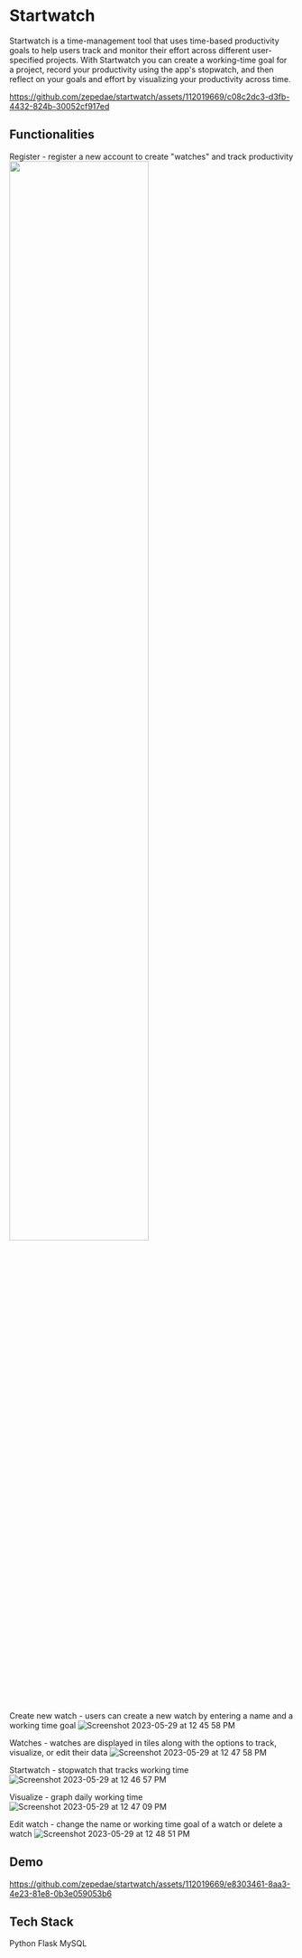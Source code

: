 # Startwatch

Startwatch is a time-management tool that uses time-based productivity goals to help users track and monitor their effort across different user-specified projects. With Startwatch you can create a working-time goal for a project, record your productivity using the app's stopwatch, and then reflect on your goals and effort by visualizing your productivity across time. 

https://github.com/zepedae/startwatch/assets/112019669/c08c2dc3-d3fb-4432-824b-30052cf917ed


## Functionalities
Register - register a new account to create "watches" and track productivity
<img src="https://github.com/zepedae/startwatch/assets/112019669/95346de0-3558-4b87-acd8-8daf248db126" width=70% height=70%>

Create new watch - users can create a new watch by entering a name and a working time goal
![Screenshot 2023-05-29 at 12 45 58 PM](https://github.com/zepedae/startwatch/assets/112019669/c6131cf0-d645-48df-9c79-fd17e69834d1)

Watches - watches are displayed in tiles along with the options to track, visualize, or edit their data
![Screenshot 2023-05-29 at 12 47 58 PM](https://github.com/zepedae/startwatch/assets/112019669/3401f6f4-d88d-482c-adb9-caba7f345927)

Startwatch - stopwatch that tracks working time
![Screenshot 2023-05-29 at 12 46 57 PM](https://github.com/zepedae/startwatch/assets/112019669/79f9274f-065d-4f86-b440-d908bd2f183d)

Visualize - graph daily working time
![Screenshot 2023-05-29 at 12 47 09 PM](https://github.com/zepedae/startwatch/assets/112019669/80baab85-3159-4d37-ade9-42c06f46d693)

Edit watch - change the name or working time goal of a watch or delete a watch
![Screenshot 2023-05-29 at 12 48 51 PM](https://github.com/zepedae/startwatch/assets/112019669/af3065fb-4fbf-40d2-9faf-f8dcb40b951a)

## Demo

https://github.com/zepedae/startwatch/assets/112019669/e8303461-8aa3-4e23-81e8-0b3e059053b6

## Tech Stack
Python
Flask
MySQL

